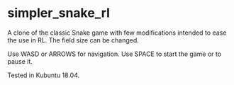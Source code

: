 # simpler_snake_rl
A clone of the classic Snake game with few modifications intended to ease the use in RL. The field size can be changed.

Use WASD or ARROWS for navigation. Use SPACE to start the game or to pause it.

Tested in Kubuntu 18.04.
